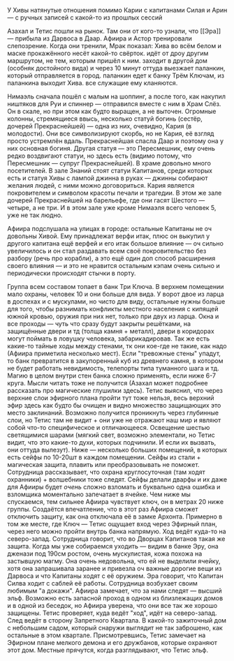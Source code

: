 У Хивы натянутые отношения помимо Карии с капитанами Силая и Арин — с ручных записей с какой-то из прошлых сессий

Азахал и Тетис пошли на рынок. Там они от кого-то узнали, что [[Эра]] — прибыла из Дарвоса в Даар.
Афиира и Астор тренировали слепозрение.
Когда они тренили, Мрак показал: Хива во всём белом и маске прокажённого несёт какой-то свёрток. идёт от дроу другим маршрутом, не тем, которым пришёл к ним. заходит в другой дом (особняк достойного вида) и через 10 минут оттуда выезжает паланкин, который отправляется в город. паланкин едет к банку Трём Ключам, из паланкина выходит Хива. все служащие ему кланяются.

Нимаэль сначала пошёл с малым на шоппинг, а после того, как накупил ништяков для Руи и спиннер — отправился вместе с ним в Храм Слёз. Он в скале, но при этом как будто выращен, а не выточен. Огромные колонны, стремящиеся ввысь, несколько статуй богинь (сестёр, дочерей Прекраснейшей) — одна из них, очевидно, Кария (в молодости). Они все символизируют скорбь, но не Кария, её взгляд просто устремлён вдаль. Прекраснейшая спасла Даар и поэтому она у них основная богиня.
Другая статуя — это Пересмешник, ему очень редко воздвигают статуи, но здесь есть (видимо потому, что Пересмешник — супруг Прекраснейшей).
В храме довольно много посетителей. 
В зале Знаний стоят статуи Капитанов, среди которых есть и статуя Хивы с лампой джинна в руках — джинны собирают желания людей, с ними можно договориться. 
Кария является покровителем и символом красоты печали и трагедии.  В этом же зале дочерей Прекраснейшей на барельефе, где они гасят Шестого — четыре, а не три. И в этом зале уже кроме Нимаэля всего человек 5, уже не так людно. 

Афиира подслушала на улицах в городе: остальные Капитаны не оч довольны Хивой. Ему принадлежат верфи итак, плюс он выкупил у другого капитана ещё верфей и его итак большое влияние — оч сильно увеличилось и он стал раздавать всем своё покровительство без разбору (речь про корабли), а это ещё один доп способ расширения своего влияния — и это не нравится остальным кэпам очень сильно и периодически происходят стычки в порту. 

Группа всем составом топает в банк Три Ключа.
В верхнем помещении мало охраны, человек 10 и они больше для вида. У ворот двое из ларца в доспехах и с мускулами, но чисто для виду, остальные нужны больше для того, чтобы разнимать конфликты местного населения с кипящей южной кровью, оружия при них нет, только при двух из ларца. Окна и все проходы — чуть что сразу будут закрыты решётками, на защищённые двери и тд (толща камня + металл), двери в коридорах могут поймать в ловушку человека, забарикадировав. Так же есть какие-то тайные ходы между стенами, тк они кое-где не такие, как надо (Афиира приметила несколько мест). Если "тревожные стены" упадут, то банк превратится в закупоренный куб из древнего камня, в котором не будет работать невидимость, телепорты типа туманного шага и тд. Магию в целом внутри стен банка сложно применять, если ниже 6-7 круга. Мысли читать тоже не получится (Азахал может подробнее рассказать про магические глушилки здесь). Тетис выяснил, что через верхние слои эфирного плана пройти тут тоже нельзя, весь верхний эфир здесь как будто бы очищен и видно множество защищающих это место заклинаний. Возможно получится проникнуть через глубинные слои, но Тетис там не видит + они уже не отражают наш мир и являют собой что-то специфическое и отличающееся. Освещение шестью светящимися шарами (мягкий свет, возможно элементали, но Тетис видит, что это какие-то духи, которых подчинили. И если их вызвать, они оттуда вылезут). 
Ниже — несколько больших помещений, в которых есть сейфы по 10-20шт в каждом помещении. Сейфы из стали + магическая защита, плавить или преобразовывать не поможет. Сотрудница рассказывает, что охрана круглосуточная (там ходят охранники) + волшебники тоже следят. Сейфы делали дварфы и их даже для Афииры будет _очень_ сложно взломать и буквально одна ошибка и взломщика моментально запечатает в ячейке. 
Чем ниже мы спускаемся, тем сильнее Афиира чувствует ключ, он в метрах 20 ниже группы. Создаётся впечатление, что в этот раз Афиира сможет отключить защиту, как она отключала её в замке Архонта. 
Примерно в том же месте, где Ключ — Тетис ощущает вход через Эфирный план, через него можно пройти внутрь банка напрямую. Ход ведёт куда-то на северо-запад. 
Сотрудница говорит, что во Дворцах Капитанов такая же защита. 
Когда мы уже собираемся уходить — видим в банке Эру, она дженази под 190см ростом, очень мускулистая, кожа похожа на застывшую магму. Она очень недовольна, что ей не выделили ячейку, хотя она запрашивала заранее и привезла оч важные дорогие вещи из Дарвоса и что Капитаны ходят с её оружием. Эра говорит, что Капитан Силва ходит с саблей её работы. Сотрудница возбухает своим любимым "а докажи".
Афиира замечает, что за нами следят — высший эльф. 
Возможно есть запасной проход в одном из близлежащих домов и в одной из беседок, но Афиира уверена, что они все так же хорошо защищены. 
Тетис проверяет, куда ведёт "ход", идёт на северо-запад. След ведёт в сторону Запретного Квартала. В какой-то зажиточный дом с небольшим садом, который снаружи выглядит не так заброшено, как остальные в этом квартале. Присмотревшись, Тетис замечает на Эфирном плане мелкого демона и его дружбанов, которые охраняют этот дом. Местные прячутся, когда разглядывают, что Тетис эльф. 

